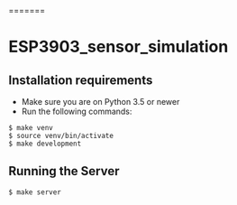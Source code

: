 =======
# ESP3903_sensor_simulation

## Installation requirements
- Make sure you are on Python 3.5 or newer
- Run the following commands:
```
$ make venv
$ source venv/bin/activate
$ make development
```

## Running the Server
```
$ make server
```
